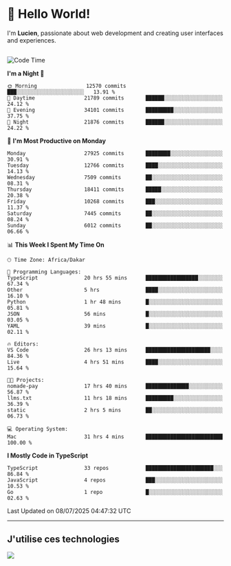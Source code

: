# 👋 Hello World!

I'm **Lucien**, passionate about web development and creating user interfaces and experiences.

##

<!--START_SECTION:waka-->
![Code Time](http://img.shields.io/badge/Code%20Time-3%2C329%20hrs%203%20mins-blue)

**I'm a Night 🦉** 

```text
🌞 Morning                12570 commits       ███░░░░░░░░░░░░░░░░░░░░░░   13.91 % 
🌆 Daytime                21789 commits       ██████░░░░░░░░░░░░░░░░░░░   24.12 % 
🌃 Evening                34101 commits       █████████░░░░░░░░░░░░░░░░   37.75 % 
🌙 Night                  21876 commits       ██████░░░░░░░░░░░░░░░░░░░   24.22 % 
```
📅 **I'm Most Productive on Monday** 

```text
Monday                   27925 commits       ████████░░░░░░░░░░░░░░░░░   30.91 % 
Tuesday                  12766 commits       ████░░░░░░░░░░░░░░░░░░░░░   14.13 % 
Wednesday                7509 commits        ██░░░░░░░░░░░░░░░░░░░░░░░   08.31 % 
Thursday                 18411 commits       █████░░░░░░░░░░░░░░░░░░░░   20.38 % 
Friday                   10268 commits       ███░░░░░░░░░░░░░░░░░░░░░░   11.37 % 
Saturday                 7445 commits        ██░░░░░░░░░░░░░░░░░░░░░░░   08.24 % 
Sunday                   6012 commits        ██░░░░░░░░░░░░░░░░░░░░░░░   06.66 % 
```


📊 **This Week I Spent My Time On** 

```text
🕑︎ Time Zone: Africa/Dakar

💬 Programming Languages: 
TypeScript               20 hrs 55 mins      █████████████████░░░░░░░░   67.34 % 
Other                    5 hrs               ████░░░░░░░░░░░░░░░░░░░░░   16.10 % 
Python                   1 hr 48 mins        █░░░░░░░░░░░░░░░░░░░░░░░░   05.81 % 
JSON                     56 mins             █░░░░░░░░░░░░░░░░░░░░░░░░   03.05 % 
YAML                     39 mins             █░░░░░░░░░░░░░░░░░░░░░░░░   02.11 % 

🔥 Editors: 
VS Code                  26 hrs 13 mins      █████████████████████░░░░   84.36 % 
Live                     4 hrs 51 mins       ████░░░░░░░░░░░░░░░░░░░░░   15.64 % 

🐱‍💻 Projects: 
nomade-pay               17 hrs 40 mins      ██████████████░░░░░░░░░░░   56.87 % 
llms.txt                 11 hrs 18 mins      █████████░░░░░░░░░░░░░░░░   36.39 % 
static                   2 hrs 5 mins        ██░░░░░░░░░░░░░░░░░░░░░░░   06.73 % 

💻 Operating System: 
Mac                      31 hrs 4 mins       █████████████████████████   100.00 % 
```

**I Mostly Code in TypeScript** 

```text
TypeScript               33 repos            ██████████████████████░░░   86.84 % 
JavaScript               4 repos             ███░░░░░░░░░░░░░░░░░░░░░░   10.53 % 
Go                       1 repo              █░░░░░░░░░░░░░░░░░░░░░░░░   02.63 % 
```




 Last Updated on 08/07/2025 04:47:32 UTC
<!--END_SECTION:waka-->
---

## J'utilise ces technologies

<p align="left">
  <a href="https://skillicons.dev">
    <img src="https://skillicons.dev/icons?i=ts,js,go,ruby,css,scss,tailwind,react,vite,nextjs,docker,figma,ableton" />
  </a>
</p>


